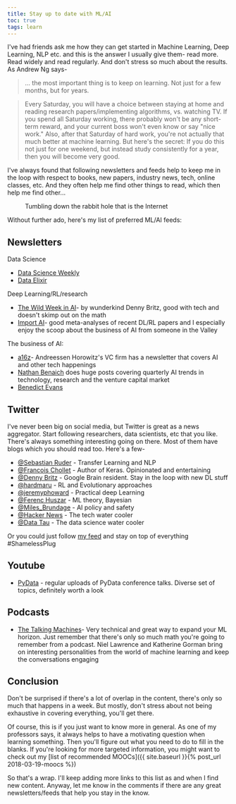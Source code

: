 ```yaml
---
title: Stay up to date with ML/AI
toc: true
tags: learn
---
```


I've had friends ask me how they can get started in Machine Learning, Deep
Learning, NLP etc. and this is the answer I usually give them- read more. Read
widely and read regularly. And don't stress so much about the results. As
Andrew Ng says-

>... the most important thing is to keep on learning. Not just for a few
>months, but for years.

>Every Saturday, you will have a choice between staying at home and reading
>research papers/implementing algorithms, vs. watching TV. If you spend all
>Saturday working, there probably won't be any short-term reward, and your
>current boss won't even know or say "nice work." Also, after that Saturday of
>hard work, you're not actually that much better at machine learning. But
>here's the secret: If you do this not just for one weekend, but instead study
>consistently for a year, then you will become very good.
  
I've always found that following newsletters and feeds help to keep me in the
loop with respect to books, new papers, industry news, tech, online classes,
etc. And they often help me find other things to read, which then help me find
other...

<figure class="align-center">
  <img src="{{ site.url }}{{ site.baseurl }}/assets/images/rabbithole.jpg" alt="">
  <figcaption>Tumbling down the rabbit hole that is the Internet</figcaption>
</figure> 

Without further ado, here's my list of preferred ML/AI feeds:

## Newsletters

Data Science
- [Data Science Weekly](https://www.datascienceweekly.org/)
- [Data Elixir](https://dataelixir.com/)

Deep Learning/RL/research

- [The Wild Week in AI](https://www.getrevue.co/profile/wildml)- by wunderkind Denny Britz, good with tech and doesn't skimp out on the math
- [Import AI](https://jack-clark.net/import-ai/)- good meta-analyses of recent
  DL/RL papers and I especially enjoy the scoop about the business of AI from
  someone in the Valley

The business of AI:

- [a16z](https://a16z.com/)- Andreessen Horowitz's VC firm has a newsletter that
  covers AI and other tech happenings
- [Nathan Benaich](https://www.getrevue.co/profile/nathanbenaich/) does huge
  posts covering quarterly AI trends in technology, research and the venture
  capital market
- [Benedict Evans](https://www.ben-evans.com/newsletter/) 

## Twitter

I've never been big on social media, but Twitter is great as a news aggregator.
Start following researchers, data scientists, etc that you like. There's always
something interesting going on there. Most of them have blogs which you should
read too. Here's a few-

- [@Sebastian Ruder](https://twitter.com/seb_ruder) - Transfer Learning and NLP
- [@Francois Chollet](https://twitter.com/fchollet) - Author of Keras. Opinionated and entertaining 
- [@Denny Britz](https://twitter.com/dennybritz) - Google Brain resident. Stay in the loop with new DL stuff
- [@hardmaru](https://twitter.com/hardmaru) - RL and Evolutionary approaches
- [@jeremyphoward](@jeremyphoward) - Practical deep Learning
- [@Ferenc Huszar](https://twitter.com/fhuszar) - ML theory, Bayesian
- [@Miles_Brundage](https://twitter.com/Miles_Brundage) - AI policy and safety
- [@Hacker News](https://twitter.com/newsycombinator) - The tech water cooler
- [@Data Tau](https://twitter.com/__DataTau__) - The data science water cooler

Or you could just follow [my feed](https://twitter.com/nonja_master) and stay on
top of everything #ShamelessPlug

## Youtube

- [PyData](https://www.youtube.com/user/PyDataTV) - regular uploads of PyData
  conference talks. Diverse set of topics, definitely worth a look

## Podcasts

- [The Talking Machines](http://www.thetalkingmachines.com/)- Very technical
  and great way to expand your ML horizon. Just remember that there's only so
  much math you're going to remember from a podcast. Niel Lawrence and
  Katherine Gorman bring on  interesting personalities from the world of
  machine learning and keep the conversations engaging

## Conclusion

Don't be surprised if there's a lot of overlap in the content, there's only so
much that happens in a week. But mostly, don't stress about not being
exhaustive in covering everything, you'll get there.

Of course, this is if you just want to know more in general. As one of my
professors says, it always helps to have a motivating question when learning
something. Then you'll figure out what you need to do to fill in the blanks.
If you're looking for more targeted information, you might want to check out
my [list of recommended MOOCs]({{ site.baseurl }}{% post_url 2018-03-19-moocs %})

So that's a wrap. I'll keep adding more links to this list as and when I find
new content. Anyway, let me know in the comments if there are any great
newsletters/feeds that help you stay in the know.

